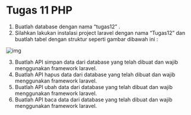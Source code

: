 # Tugas 11 PHP

1. Buatlah database dengan nama “tugas12” .
2. Silahkan lakukan instalasi project laravel dengan nama “Tugas12” dan buatlah tabel dengan struktur seperti gambar dibawah ini :

![img](https://lh3.googleusercontent.com/ANBUFGfMsoc5NZknh8QHVCiiQiUKfGCl2A02RwL_fj6H8r67lOhM1iUIB7PJ0OTEoJ9tXgJHi0X2JQSXg_qqV1ho--6n4zaBnLDh1NPp4-V0RxVZ2l1RcDcPIpv_GLr3Qxnmqp9j)

3. Buatlah API simpan data dari database yang telah dibuat dan wajib menggunakan framework laravel.
4. Buatlah API hapus data dari database yang telah dibuat dan wajib menggunakan framework laravel.
5. Buatlah API ubah data dari database yang telah dibuat dan wajib menggunakan framework laravel.
6. Buatlah API baca data dari database yang telah dibuat dan wajib menggunakan framework laravel.
